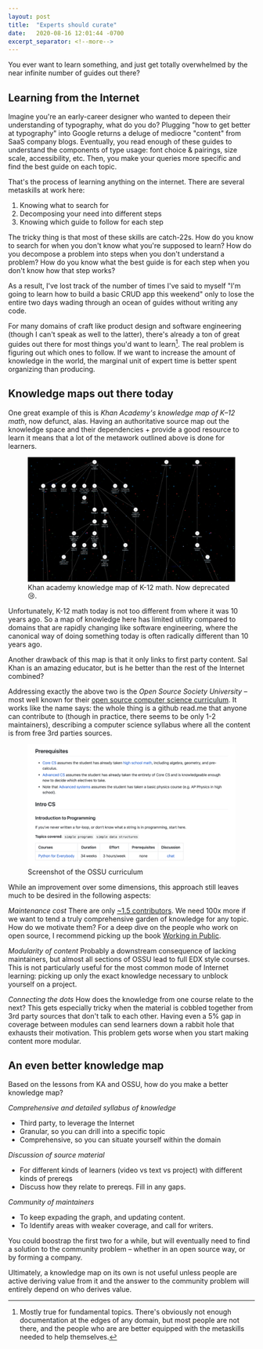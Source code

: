 ```yaml
---
layout: post
title:  "Experts should curate"
date:   2020-08-16 12:01:44 -0700
excerpt_separator: <!--more-->
---
```


You ever want to learn something, and just get totally overwhelmed by the near infinite number of guides out there? <!--more--> 

## Learning from the Internet

Imagine you're an early-career designer who wanted to depeen their understanding of typography, what do you do? Plugging "how to get better at typography" into Google returns a deluge of mediocre "content" from SaaS company blogs. Eventually, you read enough of these guides to understand the components of type usage: font choice & pairings, size scale, accessibility, etc. Then, you make your queries more specific and find the best guide on each topic.

That's the process of learning anything on the internet. There are several metaskills at work here:

1. Knowing what to search for
2. Decomposing your need into different steps
2. Knowing which guide to follow for each step

The tricky thing is that most of these skills are catch-22s. How do you know to search for when you don't know what you're supposed to learn? How do you decompose a problem into steps when you don't understand a problem? How do you know what the best guide is for each step when you don't know how that step works?

As a result, I've lost track of the number of times I've said to myself "I'm going to learn how to build a basic CRUD app this weekend" only to lose the entire two days wading through an ocean of guides without writing any code.

For many domains of craft like product design and software engineering (though I can't speak as well to the latter), there's already a ton of great guides out there for most things you'd want to learn[^1]. The real problem is figuring out which ones to follow. If we want to increase the amount of knowledge in the world, the marginal unit of expert time is better spent organizing than producing.

## Knowledge maps out there today

One great example of this is *Khan Academy's knowledge map of K–12 math*, now defunct, alas. Having an authoritative source map out the knowledge space and their dependencies + provide a good resource to learn it means that a lot of the metawork outlined above is done for learners.

<figure>
  <img class="blogImage" src="/assets/blogImg/curation/knowledgeMap.png" alt="khan academy knowledge map">
  <figcaption>Khan academy knowledge map of K-12 math. Now deprecated 😢.</figcaption>
</figure>

Unfortunately, K-12 math today is not too different from where it was 10 years ago. So a map of knowledge here has limited utility compared to domains that are rapidly changing like software engineering, where the canonical way of doing something today is often radically different than 10 years ago.

Another drawback of this map is that it only links to first party content. Sal Khan is an amazing educator, but is he better than the rest of the Internet combined?

Addressing exactly the above two is the *Open Source Society University* – most well known for their [open source computer science curriculum][OSSUCS]. It works like the name says: the whole thing is a github read.me that anyone can contribute to (though in practice, there seems to be only 1-2 maintainers), describing a computer science syllabus where all the content is from free 3rd parties sources.

<figure>
  <img class="blogImage" src="/assets/blogImg/curation/ossu.png" alt="OSSU">
  <figcaption>Screenshot of the OSSU curriculum</figcaption>
</figure>

While an improvement over some dimensions, this approach still leaves much to be desired in the following aspects: 

*Maintenance cost* There are only [~1.5 contributors][contributors]. We need 100x more if we want to tend a truly comprehensive garden of knowledge for any topic. How do we motivate them? For a deep dive on the people who work on open source, I recommend picking up the book [Working in Public](https://www.amazon.com/Working-Public-Making-Maintenance-Software/dp/0578675862).

*Modularity of content* Probably a downstream consequence of lacking maintainers, but almost all sections of OSSU lead to full EDX style courses. This is not particularly useful for the most common mode of Internet learning: picking up only the exact knowledge necessary to unblock yourself on a project.

*Connecting the dots* How does the knowledge from one course relate to the next? This gets especially tricky when the material is cobbled together from 3rd party sources that don't talk to each other. Having even a 5% gap in coverage between modules can send learners down a rabbit hole that exhausts their motivation. This problem gets worse when you start making content more modular.

## An even better knowledge map

Based on the lessons from KA and OSSU, how do you make a better knowledge map?

*Comprehensive and detailed syllabus of knowledge*
- Third party, to leverage the Internet
- Granular, so you can drill into a specific topic
- Comprehensive, so you can situate yourself within the domain

*Discussion of source material*
- For different kinds of learners (video vs text vs project) with different kinds of prereqs
- Discuss how they relate to prereqs. Fill in any gaps.

*Community of maintainers*
- To keep expading the graph, and updating content.
- To Identify areas with weaker coverage, and call for writers.

You could boostrap the first two for a while, but will eventually need to find a solution to the community problem – whether in an open source way, or by forming a company.

Ultimately, a knowledge map on its own is not useful unless people are active deriving value from it and the answer to the community problem will entirely depend on who derives value.



[^1]: Mostly true for fundamental topics. There's obviously not enough documentation at the edges of any domain, but most people are not there, and the people who are are better equipped with the metaskills needed to help themselves.

[OSSUCS]: https://github.com/ossu/computer-science
[contributors]: https://github.com/ossu/computer-science/graphs/contributors